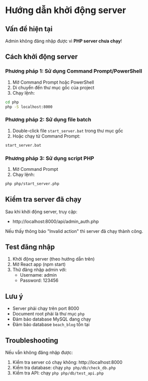 # Hướng dẫn khởi động server

## Vấn đề hiện tại
Admin không đăng nhập được vì **PHP server chưa chạy**!

## Cách khởi động server

### Phương pháp 1: Sử dụng Command Prompt/PowerShell
1. Mở Command Prompt hoặc PowerShell
2. Di chuyển đến thư mục gốc của project
3. Chạy lệnh:
```bash
cd php
php -S localhost:8000
```

### Phương pháp 2: Sử dụng file batch
1. Double-click file `start_server.bat` trong thư mục gốc
2. Hoặc chạy từ Command Prompt:
```bash
start_server.bat
```

### Phương pháp 3: Sử dụng script PHP
1. Mở Command Prompt
2. Chạy lệnh:
```bash
php php/start_server.php
```

## Kiểm tra server đã chạy
Sau khi khởi động server, truy cập:
- http://localhost:8000/api/admin_auth.php

Nếu thấy thông báo "Invalid action" thì server đã chạy thành công.

## Test đăng nhập
1. Khởi động server (theo hướng dẫn trên)
2. Mở React app (npm start)
3. Thử đăng nhập admin với:
   - Username: admin
   - Password: 123456

## Lưu ý
- Server phải chạy trên port 8000
- Document root phải là thư mục `php`
- Đảm bảo database MySQL đang chạy
- Đảm bảo database `beach_blog` tồn tại

## Troubleshooting
Nếu vẫn không đăng nhập được:
1. Kiểm tra server có chạy không: http://localhost:8000
2. Kiểm tra database: chạy `php php/db/check_db.php`
3. Kiểm tra API: chạy `php php/db/test_api.php`
